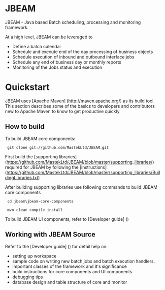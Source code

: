 JBEAM
=====

JBEAM  - Java based Batch scheduling, processing and monitoring framework.

At a high level, JBEAM can be leveraged to 
* Define a batch calendar
* Schedule and execute end of the day processing of business objects
* Schedule execution of inbound and outbound interface jobs
* Schedule any end of business day or monthly reports
* Monitoring of the Jobs status and execution


Quickstart
===========

JBEAM uses [Apache Maven] (http://maven.apache.org/) as its build tool.
This section describes some of the basics to developers and contributors new to Apache Maven to know to get productive quickly.

How to build
------------

To build JBEAM core components:

` git clone git://github.com/MastekLtd/JBEAM.git`

First build the [supporting libraries] (https://github.com/MastekLtd/JBEAM/blob/master/supporting_libraries/) required for JBEAM by following the [instructions] (https://github.com/MastekLtd/JBEAM/blob/master/supporting_libraries/BuildingLibraries.txt)

After building supporting libraries use following commands to build JBEAM core components

 ` cd jbeam\jbeam-core-components`
 
 ` mvn clean compile install`

To build JBEAM UI components, refer to [Developer guide] ()


Working with JBEAM Source
-------------------------

Refer to the [Developer guide] () for detail help on 
   * setting up workspace
   * sample code on writing new batch jobs and batch execution handlers.
   * important classes of the framework and it's significance
   * build instructions for core components and UI components
   * debugging tips
   * database design and table structure of core and monitor
   
